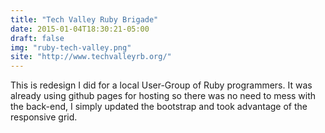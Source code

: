 ```yaml
---
title: "Tech Valley Ruby Brigade"
date: 2015-01-04T18:30:21-05:00
draft: false
img: "ruby-tech-valley.png"
site: "http://www.techvalleyrb.org/"
---
```


This is redesign I did for a local User-Group of Ruby programmers. It was already using github pages for hosting so there was no need to mess with the back-end, I simply updated the bootstrap and took advantage of the responsive grid.

